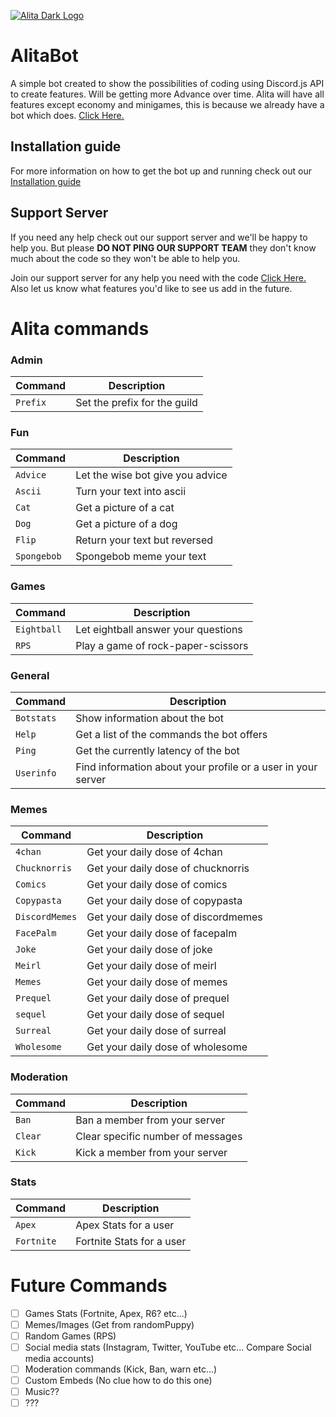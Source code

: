 [![Alita Dark Logo](https://cdn.discordapp.com/attachments/455063175277051934/679113277099474954/banner.PNG)](https://Alitabot.me 'Alita Bot')

# AlitaBot
A simple bot created to show the possibilities of coding using Discord.js API to create features. Will be getting more Advance over time. Alita will have all features except economy and minigames, this is because we already have a bot which does. [Click Here.](https://top.gg/bot/610459754258759680)

## Installation guide
For more information on how to get the bot up and running check out our [Installation guide](https://ksjaay.gitbook.io/alitabot/)

## Support Server
If you need any help check out our support server and we'll be happy to help you. But please **DO NOT PING OUR SUPPORT TEAM** they don't know much about the code so they won't be able to help you.

Join our support server for any help you need with the code [Click Here.](https://discord.gg/mRqjPTp)
Also let us know what features you'd like to see us add in the future.

# Alita commands

### Admin
| Command | Description |
| --- | --- |
| `Prefix` | Set the prefix for the guild |

### Fun
| Command | Description |
| --- | --- |
| `Advice` | Let the wise bot give you advice |
| `Ascii` | Turn your text into ascii |
| `Cat` | Get a picture of a cat |
| `Dog` | Get a picture of a dog |
| `Flip` | Return your text but reversed |
| `Spongebob` | Spongebob meme your text |

### Games
| Command | Description |
| --- | --- |
| `Eightball` | Let eightball answer your questions |
| `RPS` | Play a game of rock-paper-scissors |

### General
| Command | Description |
| --- | --- |
| `Botstats` | Show information about the bot |
| `Help` | Get a list of the commands the bot offers |
| `Ping` | Get the currently latency of the bot |
| `Userinfo` | Find information about your profile or a user in your server |

### Memes
| Command | Description |
| --- | --- |
| `4chan` | Get your daily dose of 4chan |
| `Chucknorris` | Get your daily dose of chucknorris|
| `Comics` | Get your daily dose of comics |
| `Copypasta` | Get your daily dose of copypasta |
| `DiscordMemes` | Get your daily dose of discordmemes |
| `FacePalm` | Get your daily dose of facepalm |
| `Joke` | Get your daily dose of joke |
| `Meirl` | Get your daily dose of meirl |
| `Memes` | Get your daily dose of memes |
| `Prequel` | Get your daily dose of prequel |
| `sequel` | Get your daily dose of sequel |
| `Surreal` | Get your daily dose of surreal |
| `Wholesome` | Get your daily dose of wholesome |

### Moderation
| Command | Description |
| --- | --- |
| `Ban` | Ban a member from your server |
| `Clear` | Clear specific number of messages |
| `Kick` | Kick a member from your server |

### Stats
| Command | Description |
| --- | --- |
| `Apex` | Apex Stats for a user |
| `Fortnite` | Fortnite Stats for a user |

# Future Commands
- [ ] Games Stats (Fortnite, Apex, R6? etc...)
- [ ] Memes/Images (Get from randomPuppy)
- [ ] Random Games (RPS)
- [ ] Social media stats (Instagram, Twitter, YouTube etc... Compare Social media accounts)
- [ ] Moderation commands (Kick, Ban, warn etc...)
- [ ] Custom Embeds (No clue how to do this one)
- [ ] Music??
- [ ] ???
